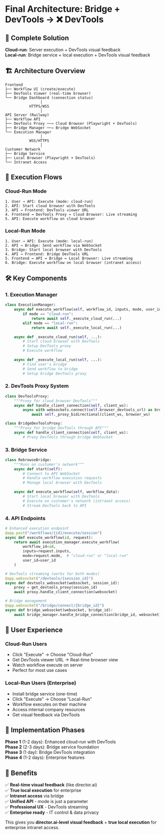# Final Architecture: Bridge + DevTools -> ❌ DevTools

## 🎯 **Complete Solution**

**Cloud-run**: Server execution + DevTools visual feedback  
**Local-run**: Bridge service + local execution + DevTools visual feedback

## 🏗️ **Architecture Overview**

```
Frontend
├── Workflow UI (create/execute)
├── DevTools Viewer (real-time browser)
└── Bridge Dashboard (connection status)
                │
           HTTPS/WSS
                │
API Server (Railway)
├── Workflow API
├── DevTools Proxy ──→ Cloud Browser (Playwright + DevTools)
├── Bridge Manager ──→ Bridge WebSocket
└── Execution Manager
                │
           WSS/HTTPS
                │
Customer Network
├── Bridge Service
├── Local Browser (Playwright + DevTools)  
└── Intranet Access
```

## 🔄 **Execution Flows**

### **Cloud-Run Mode**
```
1. User → API: Execute (mode: cloud-run)
2. API: Start cloud browser with DevTools
3. API → Frontend: DevTools viewer URL
4. Frontend ↔ DevTools Proxy ↔ Cloud Browser: Live streaming
5. API: Execute workflow on cloud browser
```

### **Local-Run Mode**  
```
1. User → API: Execute (mode: local-run)
2. API → Bridge: Send workflow via WebSocket
3. Bridge: Start local browser with DevTools
4. API → Frontend: Bridge DevTools URL
5. Frontend ↔ API ↔ Bridge ↔ Local Browser: Live streaming
6. Bridge: Execute workflow on local browser (intranet access)
```

## 🛠️ **Key Components**

### **1. Execution Manager**
```python
class ExecutionManager:
    async def execute_workflow(self, workflow_id, inputs, mode, user_id):
        if mode == "cloud-run":
            return await self._execute_cloud_run(...)
        elif mode == "local-run":
            return await self._execute_local_run(...)
    
    async def _execute_cloud_run(self, ...):
        # Start cloud browser with DevTools
        # Setup DevTools proxy
        # Execute workflow
        
    async def _execute_local_run(self, ...):
        # Find user's bridge
        # Send workflow to bridge
        # Setup bridge DevTools proxy
```

### **2. DevTools Proxy System**
```python
class DevToolsProxy:
    """Proxy for cloud browser DevTools"""
    async def handle_client_connection(self, client_ws):
        async with websockets.connect(self.browser_devtools_url) as browser_ws:
            await self._proxy_bidirectional(client_ws, browser_ws)

class BridgeDevToolsProxy:
    """Proxy for bridge DevTools through API"""
    async def handle_client_connection(self, client_ws):
        # Proxy DevTools through bridge WebSocket
```

### **3. Bridge Service**
```python
class RebrowseBridge:
    """Runs on customer's network"""
    async def start(self):
        # Connect to API WebSocket
        # Handle workflow execution requests
        # Manage local browser with DevTools
    
    async def execute_workflow(self, workflow_data):
        # Start local browser with DevTools
        # Execute on customer's network (intranet access)
        # Stream DevTools back to API
```

### **4. API Endpoints**
```python
# Enhanced execution endpoint
@app.post("/workflows/{id}/execute/session")
async def execute_workflow(id, request):
    return await execution_manager.execute_workflow(
        workflow_id=id,
        inputs=request.inputs,
        mode=request.mode,  # "cloud-run" or "local-run"
        user_id=user_id
    )

# DevTools streaming (works for both modes)
@app.websocket("/devtools/{session_id}")
async def devtools_websocket(websocket, session_id):
    proxy = get_devtools_proxy(session_id)
    await proxy.handle_client_connection(websocket)

# Bridge management
@app.websocket("/bridge/connect/{bridge_id}")
async def bridge_websocket(websocket, bridge_id):
    await bridge_manager.handle_bridge_connection(bridge_id, websocket)
```

## 🎯 **User Experience**

### **Cloud-Run Users**
- Click "Execute" → Choose "Cloud-Run"
- Get DevTools viewer URL → Real-time browser view
- Watch workflow execute on server
- Perfect for most use cases

### **Local-Run Users (Enterprise)**
- Install bridge service (one-time)
- Click "Execute" → Choose "Local-Run"  
- Workflow executes on their machine
- Access internal company resources
- Get visual feedback via DevTools

## 🚀 **Implementation Phases**

**Phase 1** (1-2 days): Enhanced cloud-run with DevTools  
**Phase 2** (2-3 days): Bridge service foundation  
**Phase 3** (1 day): Bridge DevTools integration  
**Phase 4** (1-2 days): Enterprise features

## 🎯 **Benefits**

✅ **Real-time visual feedback** (like director.ai)  
✅ **True local execution** for enterprise  
✅ **Intranet access** via bridge  
✅ **Unified API** - mode is just a parameter  
✅ **Professional UX** - DevTools streaming  
✅ **Enterprise ready** - IT control & data privacy

This gives you **director.ai-level visual feedback** + **true local execution** for enterprise intranet access. 